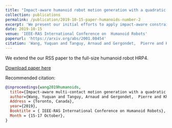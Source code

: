 ```yaml
---
title: "Impact-aware humanoid robot motion generation with a quadratic optimization controller"
collection: publications
permalink: /publication/2019-10-15-paper-humanoids-number-2
excerpt: 'We present our initial efforts to apply impact-aware constraints for a floating-base robot.'
date: 2019-10-15
venue: 'IEEE-RAS International Conference on  Humanoid Robots'
paperurl: 'https://arxiv.org/abs/2001.08454'
citation: 'Wang, Yuquan and Tanguy, Arnaud and Gergondet,  Pierre and Kheddar,  Abderrahmane. (2019). &quot;Impact-aware humanoid robot motion generation with a quadratic optimization controller. &quot; <i> IEEE-RAS International Conference on Humanoid Robots</i>.'
---
```

We extend the our RSS paper to the full-size humanoid robot HRP4.


[Download paper here](https://arxiv.org/pdf/2001.08454.pdf)

Recommended citation:
```bib
@inproceedings{wang2019humanoids,
  title={Impact-aware multi-contact motion generation with a quadratic optimization controller},
  author={Wang, Yuquan and Tanguy, Arnaud and Gergondet,  Pierre and Kheddar,  Abderrahmane},
  Address = {Toronto, Canada},
  year={2019},
  Booktitle = { IEEE-RAS International Conference on Humanoid Robots},
  Month = {15-17 October},
} 
```

